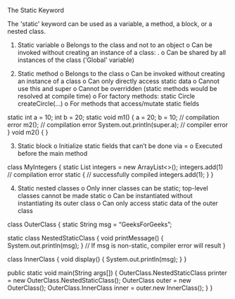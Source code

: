 The Static Keyword

The 'static' keyword can be used as a variable, a method, a block, or a nested class.

1) Static variable
o	Belongs to the class and not to an object
o	Can be invoked without creating an instance of a class: <class-name>.<variable-name>
o	Can be shared by all instances of the class ('Global' variable)

2) Static method
o	Belongs to the class
o	Can be invoked without creating an instance of a class
o	Can only directly access static data
o	Cannot use this and super
o	Cannot be overridden (static methods would be resolved at compile time)
o	For factory methods: static Circle createCircle(...)
o	For methods that access/mutate static fields

static int a = 10; 
int b = 20; 
static void m1() { 
   a = 20;
   b = 10; // compilation error 
   m2();  // compilation error
   System.out.println(super.a); // compiler error  
}
void m2() { }

3) Static block
o	Initialize static fields that can’t be done via =
o	Executed before the main method

class MyIntegers {
static List<Integer> integers = new ArrayList<>();
integers.add(1) // compilation error
static { // successfully compiled
integers.add(1);
}
}

4) Static nested classes
o	Only inner classes can be static; top-level classes cannot be made static
o	Can be instantiated without instantiating its outer class
o	Can only access static data of the outer class

class OuterClass {
   static String msg = “GeeksForGeeks”;
   
   static class NestedStaticClass {
      void printMessage() { System.out.println(msg); }
      // If msg is non-static, compiler error will result
   }

   class InnerClass {
      void display() { System.out.println(msg); }
   }

   public static void main(String args[]) {
      OuterClass.NestedStaticClass printer =
         new OuterClass.NestedStaticClass();
      OuterClass outer = new OuterClass();
      OuterClass.InnerClass inner = outer.new InnerClass();
   }
}
